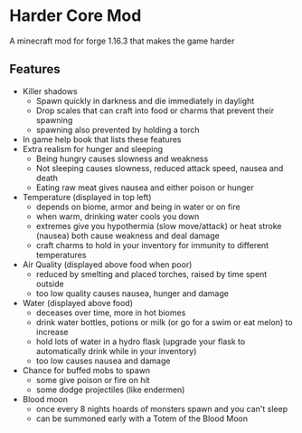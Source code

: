 # Harder Core Mod
 
A minecraft mod for forge 1.16.3 that makes the game harder

## Features 
- Killer shadows
    - Spawn quickly in darkness and die immediately in daylight
    - Drop scales that can craft into food or charms that prevent their spawning
    - spawning also prevented by holding a torch
- In game help book that lists these features
- Extra realism for hunger and sleeping
    - Being hungry causes slowness and weakness
    - Not sleeping causes slowness, reduced attack speed, nausea and death
    - Eating raw meat gives nausea and either poison or hunger
- Temperature (displayed in top left)
    - depends on biome, armor and being in water or on fire
    - when warm, drinking water cools you down
    - extremes give you hypothermia (slow move/attack) or heat stroke (nausea) both cause weakness and deal damage
    - craft charms to hold in your inventory for immunity to different temperatures
- Air Quality (displayed above food when poor)
    - reduced by smelting and placed torches, raised by time spent outside
    - too low quality causes nausea, hunger and damage
- Water (displayed above food)
    - deceases over time, more in hot biomes
    - drink water bottles, potions or milk (or go for a swim or eat melon) to increase
    - hold lots of water in a hydro flask (upgrade your flask to automatically drink while in your inventory)
    - too low causes nausea and damage
- Chance for buffed mobs to spawn
    - some give poison or fire on hit
    - some dodge projectiles (like endermen)
- Blood moon
    - once every 8 nights hoards of monsters spawn and you can't sleep
    - can be summoned early with a Totem of the Blood Moon